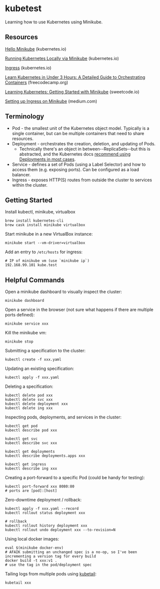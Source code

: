 # kubetest

Learning how to use Kubernetes using Minikube.

## Resources

[Hello Minikube](https://kubernetes.io/docs/tutorials/hello-minikube) (kubernetes.io)

[Running Kubernetes Locally via Minikube](https://kubernetes.io/docs/setup/minikube/) (kubernetes.io)

[Ingress](https://kubernetes.io/docs/concepts/services-networking/ingress/) (kubernetes.io)

[Learn Kubernetes in Under 3 Hours: A Detailed Guide to Orchestrating Containers](https://medium.freecodecamp.org/learn-kubernetes-in-under-3-hours-a-detailed-guide-to-orchestrating-containers-114ff420e882) (freecodecamp.org)

[Learning Kubernetes: Getting Started with Minikube](https://sweetcode.io/learning-kubernetes-getting-started-minikube/) (sweetcode.io)

[Setting up Ingress on Minikube](https://medium.com/@Oskarr3/setting-up-ingress-on-minikube-6ae825e98f82) (medium.com)

## Terminology

* Pod - the smallest unit of the Kubernetes object model. Typically is a single container, but can be multiple containers that need to share resources.
* Deployment - orchestrates the creation, deletion, and updating of Pods.
  * Technically there's an object in between--ReplicaSets--but this is abstracted, and the Kubernetes docs [recommend using Deployments in most cases](https://kubernetes.io/docs/concepts/workloads/controllers/replicaset/#when-to-use-a-replicaset).
* Service - defines a set of Pods (using a Label Selector) and how to access them (e.g. exposing ports). Can be configured as a load balancer.
* Ingress - exposes HTTP(S) routes from outside the cluster to services within the cluster.

## Getting Started

Install kubectl, minikube, virtualbox

```
brew install kubernetes-cli
brew cask install minikube virtualbox
```

Start minikube in a new VirtualBox instance:

```
minikube start --vm-driver=virtualbox
```

Add an entry to `/etc/hosts` for ingress:

```
# IP of minikube vm (use `minikube ip`)
192.168.99.101 kube.test
```

## Helpful Commands

Open a minikube dashboard to visually inspect the cluster:

```
minikube dashboard
```

Open a service in the browser (not sure what happens if there are multiple ports defined):

```
minikube service xxx
```

Kill the minikube vm:

```
minikube stop
```

Submitting a specification to the cluster:

```
kubectl create -f xxx.yaml
```

Updating an existing specification:

```
kubectl apply -f xxx.yaml
```

Deleting a specification:

```
kubectl delete pod xxx
kubectl delete svc xxx
kubectl delete deployment xxx
kubectl delete ing xxx
```

Inspecting pods, deployments, and services in the cluster:

```
kubectl get pod
kubectl describe pod xxx

kubectl get svc
kubectl describe svc xxx

kubectl get deployments
kubectl describe deployments.apps xxx

kubectl get ingress
kubectl describe ing xxx
```

Creating a port-forward to a specific Pod (could be handy for testing):

```
kubectl port-forward xxx 8080:80
# ports are [pod]:[host]
```

Zero-downtime deployment / rollback:

```
kubectl apply -f xxx.yaml --record
kubectl rollout status deployment xxx

# rollback
kubectl rollout history deployment xxx
kubectl rollout undo deployment xxx --to-revision=N
```

Using local docker images:

```
eval $(minikube docker-env)
# AFAIK submitting an unchanged spec is a no-op, so I've been incrementing a version tag for every build
docker build -t xxx:v1 .
# use the tag in the pod/deployment spec
```

Tailing logs from multiple pods using [kubetail](https://github.com/johanhaleby/kubetail):

```
kubetail xxx
```
